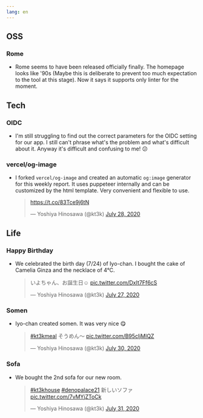 ```yaml
---
lang: en
---
```


## OSS

### Rome

- Rome seems to have been released officially finally. The homepage looks like '90s (Maybe this is deliberate to prevent too much expectation to the tool at this stage). Now it says it supports only linter for the moment.

## Tech

### OIDC

- I'm still struggling to find out the correct parameters for the OIDC setting for our app. I still can't phrase what's the problem and what's difficult about it. Anyway it's difficult and confusing to me! 😕

### vercel/og-image

- I forked `vercel/og-image` and created an automatic `og:image` generator for this weekly report. It uses puppeteer internally and can be customized by the html template. Very convenient and flexible to use.

  <blockquote class="twitter-tweet"><p lang="und" dir="ltr"><a href="https://t.co/83Tce9j6tN">https://t.co/83Tce9j6tN</a></p>&mdash; Yoshiya Hinosawa (@kt3k) <a href="https://twitter.com/kt3k/status/1288142301097672705?ref_src=twsrc%5Etfw">July 28, 2020</a></blockquote> <script async src="https://platform.twitter.com/widgets.js" charset="utf-8"></script>

## Life

### Happy Birthday

- We celebrated the birth day (7/24) of Iyo-chan. I bought the cake of Camelia Ginza and the necklace of 4°C.

  <blockquote class="twitter-tweet"><p lang="ja" dir="ltr">いよちゃん、お誕生日☺️ <a href="https://t.co/DxIt7Ff6cS">pic.twitter.com/DxIt7Ff6cS</a></p>&mdash; Yoshiya Hinosawa (@kt3k) <a href="https://twitter.com/kt3k/status/1287736745795055617?ref_src=twsrc%5Etfw">July 27, 2020</a></blockquote> <script async src="https://platform.twitter.com/widgets.js" charset="utf-8"></script>

### Somen

- Iyo-chan created somen. It was very nice 😋

  <blockquote class="twitter-tweet"><p lang="ja" dir="ltr"><a href="https://twitter.com/hashtag/kt3kmeal?src=hash&amp;ref_src=twsrc%5Etfw">#kt3kmeal</a> そうめん〜 <a href="https://t.co/B95cljMlQZ">pic.twitter.com/B95cljMlQZ</a></p>&mdash; Yoshiya Hinosawa (@kt3k) <a href="https://twitter.com/kt3k/status/1288802144276029440?ref_src=twsrc%5Etfw">July 30, 2020</a></blockquote> <script async src="https://platform.twitter.com/widgets.js" charset="utf-8"></script>

### Sofa

- We bought the 2nd sofa for our new room.

  <blockquote class="twitter-tweet"><p lang="ja" dir="ltr"><a href="https://twitter.com/hashtag/kt3khouse?src=hash&amp;ref_src=twsrc%5Etfw">#kt3khouse</a> <a href="https://twitter.com/hashtag/denopalace21?src=hash&amp;ref_src=twsrc%5Etfw">#denopalace21</a> 新しいソファ <a href="https://t.co/7vMYjZToCk">pic.twitter.com/7vMYjZToCk</a></p>&mdash; Yoshiya Hinosawa (@kt3k) <a href="https://twitter.com/kt3k/status/1289060071175933952?ref_src=twsrc%5Etfw">July 31, 2020</a></blockquote> <script async src="https://platform.twitter.com/widgets.js" charset="utf-8"></script>
